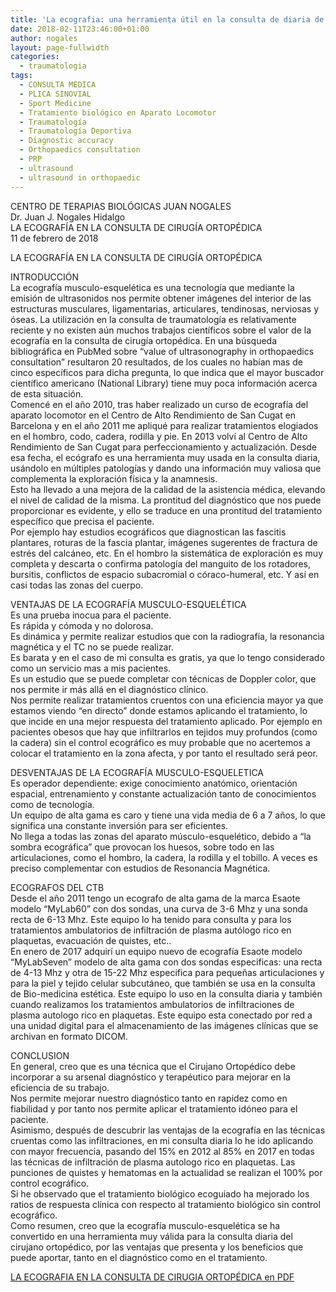 ```yaml
---
title: 'La ecografia: una herramienta útil en la consulta de diaria de traumatología'
date: 2018-02-11T23:46:00+01:00
author: nogales
layout: page-fullwidth
categories:
  - traumatologia
tags:
  - CONSULTA MEDICA
  - PLICA SINOVIAL
  - Sport Medicine
  - Tratamiento biológico en Aparato Locomotor
  - Traumatología
  - Traumatología Deportiva
  - Diagnostic accuracy
  - Orthopaedics consultation
  - PRP
  - ultrasound
  - ultrasound in orthopaedic
---
```

CENTRO DE TERAPIAS BIOLÓGICAS JUAN NOGALES  
Dr. Juan J. Nogales Hidalgo  
LA ECOGRAFÍA EN LA CONSULTA DE CIRUGÍA ORTOPÉDICA  
11 de febrero de 2018

LA ECOGRAFÍA EN LA CONSULTA DE CIRUGÍA ORTOPÉDICA

INTRODUCCIÓN  
La ecografía musculo-esquelética es una tecnología que mediante la emisión de ultrasonidos nos permite obtener imágenes del interior de las estructuras musculares, ligamentarias, articulares, tendinosas, nerviosas y óseas. La utilización en la consulta de traumatología es relativamente reciente y no existen aún muchos trabajos científicos sobre el valor de la ecografía en la consulta de cirugía ortopédica. En una búsqueda bibliográfica en PubMed sobre “value of ultrasonography in orthopaedics consultation” resultaron 20 resultados, de los cuales no habían mas de cinco específicos para dicha pregunta, lo que indica que el mayor buscador científico americano (National Library) tiene muy poca información acerca de esta situación.  
Comencé en el año 2010, tras haber realizado un curso de ecografía del aparato locomotor en el Centro de Alto Rendimiento de San Cugat en Barcelona y en el año 2011 me apliqué para realizar tratamientos elogiados en el hombro, codo, cadera, rodilla y pie. En 2013 volví al Centro de Alto Rendimiento de San Cugat para perfeccionamiento y actualización. Desde esa fecha, el ecógrafo es una herramienta muy usada en la consulta diaria, usándolo en múltiples patologías y dando una información muy valiosa que complementa la exploración física y la anamnesis.  
Esto ha llevado a una mejora de la calidad de la asistencia médica, elevando el nivel de calidad de la misma. La prontitud del diagnóstico que nos puede proporcionar es evidente, y ello se traduce en una prontitud del tratamiento específico que precisa el paciente.  
Por ejemplo hay estudios ecográficos que diagnostican las fascitis plantares, roturas de la fascia plantar, imágenes sugerentes de fractura de estrés del calcáneo, etc. En el hombro la sistemática de exploración es muy completa y descarta o confirma patología del manguito de los rotadores, bursitis, conflictos de espacio subacromial o córaco-humeral, etc. Y así en casi todas las zonas del cuerpo.

VENTAJAS DE LA ECOGRAFÍA MUSCULO-ESQUELÉTICA  
Es una prueba inocua para el paciente.  
Es rápida y cómoda y no dolorosa.  
Es dinámica y permite realizar estudios que con la radiografía, la resonancia magnética y el TC no se puede realizar.  
Es barata y en el caso de mi consulta es gratis, ya que lo tengo considerado como un servicio mas a mis pacientes.  
Es un estudio que se puede completar con técnicas de Doppler color, que nos permite ir más allá en el diagnóstico clínico.  
Nos permite realizar tratamientos cruentos con una eficiencia mayor ya que estamos viendo “en directo” donde estamos aplicando el tratamiento, lo que incide en una mejor respuesta del tratamiento aplicado. Por ejemplo en pacientes obesos que hay que infiltrarlos en tejidos muy profundos (como la cadera) sin el control ecográfico es muy probable que no acertemos a colocar el tratamiento en la zona afecta, y por tanto el resultado será peor.

DESVENTAJAS DE LA ECOGRAFÍA MUSCULO-ESQUELETICA  
Es operador dependiente: exige conocimiento anatómico, orientación espacial, entrenamiento y constante actualización tanto de conocimientos como de tecnología.  
Un equipo de alta gama es caro y tiene una vida media de 6 a 7 años, lo que significa una constante inversión para ser eficientes.  
No llega a todas las zonas del aparato músculo-esquelético, debido a “la sombra ecográfica” que provocan los huesos, sobre todo en las articulaciones, como el hombro, la cadera, la rodilla y el tobillo. A veces es preciso complementar con estudios de Resonancia Magnética.

ECOGRAFOS DEL CTB  
Desde el año 2011 tengo un ecografo de alta gama de la marca Esaote modelo “MyLab60” con dos sondas, una curva de 3-6 Mhz y una sonda recta de 6-13 Mhz. Este equipo lo ha tenido para consulta y para los tratamientos ambulatorios de infiltración de plasma autólogo rico en plaquetas, evacuación de quistes, etc..  
En enero de 2017 adquirí un equipo nuevo de ecografía Esaote modelo “MyLabSeven” modelo de alta gama con dos sondas especificas: una recta de 4-13 Mhz y otra de 15-22 Mhz especifica para pequeñas articulaciones y para la piel y tejido celular subcutáneo, que también se usa en la consulta de Bio-medicina estética. Este equipo lo uso en la consulta diaria y también cuando realizamos los tratamientos ambulatorios de infiltraciones de plasma autologo rico en plaquetas. Este equipo esta conectado por red a una unidad digital para el almacenamiento de las imágenes clínicas que se archivan en formato DICOM.

CONCLUSION  
En general, creo que es una técnica que el Cirujano Ortopédico debe incorporar a su arsenal diagnóstico y terapéutico para mejorar en la eficiencia de su trabajo.  
Nos permite mejorar nuestro diagnóstico tanto en rapidez como en fiabilidad y por tanto nos permite aplicar el tratamiento idóneo para el paciente.  
Asimismo, después de descubrir las ventajas de la ecografía en las técnicas cruentas como las infiltraciones, en mi consulta diaria lo he ido aplicando con mayor frecuencia, pasando del 15% en 2012 al 85% en 2017 en todas las técnicas de infiltración de plasma autologo rico en plaquetas. Las punciones de quistes y hematomas en la actualidad se realizan el 100% por control ecográfico.  
Si he observado que el tratamiento biológico ecoguiado ha mejorado los ratios de respuesta clínica con respecto al tratamiento biológico sin control ecográfico.  
Como resumen, creo que la ecografía musculo-esquelética se ha convertido en una herramienta muy válida para la consulta diaria del cirujano ortopédico, por las ventajas que presenta y los beneficios que puede aportar, tanto en el diagnóstico como en el tratamiento.

[LA ECOGRAFIA EN LA CONSULTA DE CIRUGIA ORTOPÉDICA en PDF](http://www.nogales.eu/wp-content/uploads/2018/02/LA-ECOGRAFIA-EN-LA-CONSULTA-DE-CIRUGIA-ORTOPÉDICA2.pdf)

&nbsp;